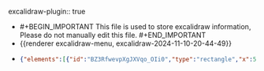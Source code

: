excalidraw-plugin:: true

- #+BEGIN_IMPORTANT
  This file is used to store excalidraw information, Please do not manually edit this file.
  #+END_IMPORTANT
- {{renderer excalidraw-menu, excalidraw-2024-11-10-20-44-49}}
- ```json
  {"elements":[{"id":"BZ3RfwevpXgJXVqo_OIi0","type":"rectangle","x":539,"y":300,"width":427,"height":287,"angle":0,"strokeColor":"#1e1e1e","backgroundColor":"transparent","fillStyle":"solid","strokeWidth":2,"strokeStyle":"solid","roughness":1,"opacity":100,"groupIds":[],"frameId":null,"roundness":{"type":3},"seed":1095485415,"version":14,"versionNonce":306823303,"isDeleted":false,"boundElements":null,"updated":1731248100513,"link":null,"locked":false},{"id":"nt0bhm8ra-dlVWliPBmKL","type":"text","x":551,"y":306,"width":125.81986999511719,"height":25,"angle":0,"strokeColor":"#1e1e1e","backgroundColor":"transparent","fillStyle":"solid","strokeWidth":2,"strokeStyle":"solid","roughness":1,"opacity":100,"groupIds":[],"frameId":null,"roundness":null,"seed":305826503,"version":21,"versionNonce":891558791,"isDeleted":false,"boundElements":null,"updated":1731248111510,"link":null,"locked":false,"text":"Control Node","fontSize":20,"fontFamily":1,"textAlign":"left","verticalAlign":"top","baseline":18,"containerId":null,"originalText":"Control Node","lineHeight":1.25},{"id":"AH8yFHvcMv3-Vfd5nEHXV","type":"rectangle","x":565,"y":345,"width":373,"height":128,"angle":0,"strokeColor":"#1e1e1e","backgroundColor":"transparent","fillStyle":"solid","strokeWidth":2,"strokeStyle":"solid","roughness":1,"opacity":100,"groupIds":[],"frameId":null,"roundness":{"type":3},"seed":544875975,"version":33,"versionNonce":1577925289,"isDeleted":false,"boundElements":[{"id":"bPlfqEr1zbj3fpc8bhuor","type":"arrow"}],"updated":1731248350921,"link":null,"locked":false},{"id":"ZmIGxIY_CNMSqsFnABvN1","type":"text","x":578,"y":346,"width":90.419921875,"height":25,"angle":0,"strokeColor":"#1e1e1e","backgroundColor":"transparent","fillStyle":"solid","strokeWidth":2,"strokeStyle":"solid","roughness":1,"opacity":100,"groupIds":[],"frameId":null,"roundness":null,"seed":1708827975,"version":24,"versionNonce":1583296745,"isDeleted":false,"boundElements":null,"updated":1731248206705,"link":null,"locked":false,"text":"exec_env","fontSize":20,"fontFamily":1,"textAlign":"left","verticalAlign":"top","baseline":18,"containerId":null,"originalText":"exec_env","lineHeight":1.25},{"id":"xCQbkxSmID_C2fOx9VEtj","type":"text","x":609,"y":528,"width":9.999984741210938,"height":25,"angle":0,"strokeColor":"#1e1e1e","backgroundColor":"transparent","fillStyle":"solid","strokeWidth":2,"strokeStyle":"solid","roughness":1,"opacity":100,"groupIds":[],"frameId":null,"roundness":null,"seed":1494637511,"version":27,"versionNonce":249226057,"isDeleted":true,"boundElements":null,"updated":1731248192368,"link":null,"locked":false,"text":"","fontSize":20,"fontFamily":1,"textAlign":"left","verticalAlign":"top","baseline":18,"containerId":null,"originalText":"","lineHeight":1.25},{"id":"tUGl3hgVBdv9jMgjJMiaf","type":"rectangle","x":591,"y":502,"width":324,"height":61,"angle":0,"strokeColor":"#1e1e1e","backgroundColor":"transparent","fillStyle":"solid","strokeWidth":2,"strokeStyle":"solid","roughness":1,"opacity":100,"groupIds":[],"frameId":null,"roundness":{"type":3},"seed":544391625,"version":20,"versionNonce":1065987785,"isDeleted":false,"boundElements":[{"type":"text","id":"i-VedpeSnFfTzlEr8x5yd"},{"id":"e7Edj-z07hnUbeNRfPmC7","type":"arrow"}],"updated":1731248219953,"link":null,"locked":false},{"id":"i-VedpeSnFfTzlEr8x5yd","type":"text","x":661.6701126098633,"y":520,"width":182.65977478027344,"height":25,"angle":0,"strokeColor":"#1e1e1e","backgroundColor":"transparent","fillStyle":"solid","strokeWidth":2,"strokeStyle":"solid","roughness":1,"opacity":100,"groupIds":[],"frameId":null,"roundness":null,"seed":1548707081,"version":4,"versionNonce":323161097,"isDeleted":false,"boundElements":null,"updated":1731248196827,"link":null,"locked":false,"text":"/home/sysadm/labs","fontSize":20,"fontFamily":1,"textAlign":"center","verticalAlign":"middle","baseline":18,"containerId":"tUGl3hgVBdv9jMgjJMiaf","originalText":"/home/sysadm/labs","lineHeight":1.25},{"id":"oPSm1PUWMsJSazuK3ar51","type":"rectangle","x":591,"y":401,"width":324,"height":61,"angle":0,"strokeColor":"#1e1e1e","backgroundColor":"transparent","fillStyle":"solid","strokeWidth":2,"strokeStyle":"dashed","roughness":1,"opacity":100,"groupIds":[],"frameId":null,"roundness":{"type":3},"seed":202689193,"version":36,"versionNonce":962678921,"isDeleted":false,"boundElements":[{"type":"text","id":"KDUHw1LpiXNVUYJUW50hA"},{"id":"e7Edj-z07hnUbeNRfPmC7","type":"arrow"}],"updated":1731248219954,"link":null,"locked":false},{"id":"KDUHw1LpiXNVUYJUW50hA","type":"text","x":661.6701126098633,"y":419,"width":182.65977478027344,"height":25,"angle":0,"strokeColor":"#1e1e1e","backgroundColor":"transparent","fillStyle":"solid","strokeWidth":2,"strokeStyle":"solid","roughness":1,"opacity":100,"groupIds":[],"frameId":null,"roundness":null,"seed":74535015,"version":20,"versionNonce":378635367,"isDeleted":false,"boundElements":null,"updated":1731249089183,"link":null,"locked":false,"text":"/home/sysadm/labs","fontSize":20,"fontFamily":1,"textAlign":"center","verticalAlign":"middle","baseline":18,"containerId":"oPSm1PUWMsJSazuK3ar51","originalText":"/home/sysadm/labs","lineHeight":1.25},{"id":"e7Edj-z07hnUbeNRfPmC7","type":"arrow","x":744,"y":502,"width":0,"height":37,"angle":0,"strokeColor":"#1971c2","backgroundColor":"transparent","fillStyle":"solid","strokeWidth":1,"strokeStyle":"dashed","roughness":1,"opacity":100,"groupIds":[],"frameId":null,"roundness":{"type":2},"seed":1177761095,"version":11,"versionNonce":1697027719,"isDeleted":false,"boundElements":null,"updated":1731249078227,"link":null,"locked":false,"points":[[0,0],[0,-37]],"lastCommittedPoint":null,"startBinding":{"elementId":"tUGl3hgVBdv9jMgjJMiaf","focus":-0.05555555555555555,"gap":1},"endBinding":{"elementId":"oPSm1PUWMsJSazuK3ar51","focus":0.05555555555555555,"gap":3},"startArrowhead":null,"endArrowhead":"arrow"},{"id":"vJHIw7u52Jgp351RQ9cxb","type":"text","x":724,"y":363,"width":42.05995178222656,"height":25,"angle":0,"strokeColor":"#1e1e1e","backgroundColor":"transparent","fillStyle":"solid","strokeWidth":2,"strokeStyle":"dashed","roughness":1,"opacity":100,"groupIds":[],"frameId":null,"roundness":null,"seed":1979467591,"version":18,"versionNonce":416869031,"isDeleted":false,"boundElements":null,"updated":1731248313960,"link":null,"locked":false,"text":"root","fontSize":20,"fontFamily":1,"textAlign":"left","verticalAlign":"top","baseline":18,"containerId":null,"originalText":"root","lineHeight":1.25},{"id":"6MpaJ5zN7fQ3tJDCLVXe7","type":"text","x":713,"y":304,"width":68.47991943359375,"height":25,"angle":0,"strokeColor":"#1e1e1e","backgroundColor":"transparent","fillStyle":"solid","strokeWidth":2,"strokeStyle":"dashed","roughness":1,"opacity":100,"groupIds":[],"frameId":null,"roundness":null,"seed":1733114121,"version":43,"versionNonce":1944241895,"isDeleted":false,"boundElements":[{"id":"bPlfqEr1zbj3fpc8bhuor","type":"arrow"}],"updated":1731249066980,"link":null,"locked":false,"text":"sysadm","fontSize":20,"fontFamily":1,"textAlign":"left","verticalAlign":"top","baseline":18,"containerId":null,"originalText":"sysadm","lineHeight":1.25},{"id":"bPlfqEr1zbj3fpc8bhuor","type":"arrow","x":744,"y":330,"width":2,"height":36,"angle":0,"strokeColor":"#e03131","backgroundColor":"transparent","fillStyle":"solid","strokeWidth":1,"strokeStyle":"dashed","roughness":1,"opacity":100,"groupIds":[],"frameId":null,"roundness":{"type":2},"seed":52118983,"version":28,"versionNonce":55408935,"isDeleted":false,"boundElements":null,"updated":1731249067478,"link":null,"locked":false,"points":[[0,0],[-2,36]],"lastCommittedPoint":null,"startBinding":{"elementId":"6MpaJ5zN7fQ3tJDCLVXe7","focus":0.07127528797412297,"gap":1},"endBinding":null,"startArrowhead":null,"endArrowhead":"arrow"},{"id":"rmLDiUQRJTg3uvanszyMb","type":"ellipse","x":777,"y":360,"width":56,"height":27,"angle":0,"strokeColor":"#2f9e44","backgroundColor":"transparent","fillStyle":"solid","strokeWidth":1,"strokeStyle":"dashed","roughness":1,"opacity":100,"groupIds":[],"frameId":null,"roundness":{"type":2},"seed":1060145993,"version":23,"versionNonce":1536447849,"isDeleted":true,"boundElements":null,"updated":1731249137801,"link":null,"locked":false}],"files":{},"appState":{"gridSize":null,"viewBackgroundColor":"#ffffff","zoom":{"value":1},"offsetTop":20,"offsetLeft":0,"scrollX":0,"scrollY":0,"viewModeEnabled":false,"zenModeEnabled":false}}
  ```